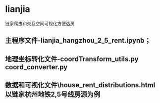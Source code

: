 # lianjia
链家爬虫和交互空间可视化方便选房

## 主程序文件-lianjia_hangzhou_2_5_rent.ipynb；
## 地理坐标转化文件-coordTransform_utils.py coord_converter.py
## 数据和可视化文件\house_rent_distributions.html 以链家杭州地铁2,5号线房源为例
